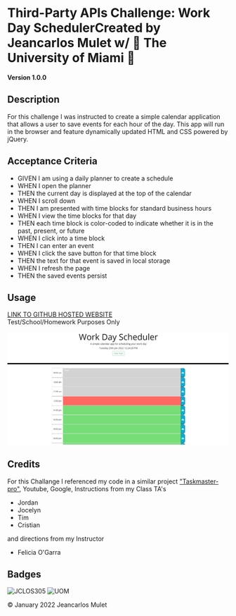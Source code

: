 # Third-Party APIs Challenge: Work Day SchedulerCreated by Jeancarlos Mulet w/  🙌 The University of Miami 🙌

**Version 1.0.0** 

## Description 
For this challenge I was instructed to create a simple calendar application that allows a user to save events for each hour of the day. This app will run in the browser and feature dynamically updated HTML and CSS powered by jQuery.


## Acceptance Criteria


- GIVEN I am using a daily planner to create a schedule
- WHEN I open the planner
- THEN the current day is displayed at the top of the calendar
- WHEN I scroll down
- THEN I am presented with time blocks for standard business hours
- WHEN I view the time blocks for that day
- THEN each time block is color-coded to indicate whether it is in the past, present, or future
- WHEN I click into a time block
- THEN I can enter an event
- WHEN I click the save button for that time block
- THEN the text for that event is saved in local storage
- WHEN I refresh the page
- THEN the saved events persist 








## Usage 
 [LINK TO GITHUB HOSTED WEBSITE](https://jclos305.github.io/Work-Day-Scheduler/) <br/> 
Test/School/Homework Purposes Only

![Screenshot](Assets\Work%20Day%20Scheduler%20Demo%20Image.PNG)



## Credits

For this Challange I referenced my code in a similar project ["Taskmaster-pro"](https://github.com/JCLOS305/taskmaster-pro), Youtube, Google, 
Instructions from my Class TA's
- Jordan 
- Jocelyn
- Tim
- Cristian

and directions from my Instructor 
- Felicia O'Garra


## Badges
![JCLOS305](https://img.shields.io/badge/Orchestrated%20by-JCLOS305-blue)
![UOM](https://img.shields.io/badge/University%20of-Miami-orange)


© January 2022  Jeancarlos Mulet
